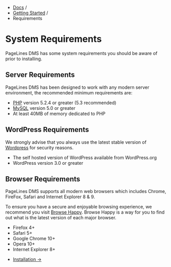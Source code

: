 <div class="row-fluid">
	<div class="span12">
		<ul class="breadcrumb">
  			<li><a href="http://docs.pagelines.com/">Docs</a> <span class="divider">/</span></li>
  			<li><a href="http://docs.pagelines.com/getting-started">Getting Started</a> <span class="divider">/</span></li>
  			<li class="active">Requirements</li>
		</ul>
	</div>
</div>

# System Requirements #

PageLines DMS has some system requirements you should be aware of prior to installing.

## Server Requirements ##

PageLines DMS has been designed to work with any modern server environment, the recommended minimum requirements are:

* [PHP](http://php.net/) version 5.2.4 or greater (5.3 recommended)
* [MySQL](http://www.mysql.com/) version 5.0 or greater
* At least 40MB of memory dedicated to PHP

## WordPress Requirements ##

We strongly advise that you always use the latest stable version of [Wordpress](http://wordpress.org/ "Wordpress") for security reasons.

* The self hosted version of WordPress available from WordPress.org
* WordPress version 3.0 or greater

## Browser Requirements ##

PageLines DMS supports all modern web browsers which includes Chrome, FireFox, Safari and Internet Explorer 8 & 9.

To ensure you have a secure and enjoyable browsing experience, we recommend you visit [Browse Happy](http://browsehappy.com/). Browse Happy is a way for you to find out what is the latest version of each major browser.

* Firefox 4+
* Safari 5+
* Google Chrome 10+
* Opera 10+
* Internet Explorer 8+

<div class="row-fluid">
	<div class="span12">
		<ul class="pager">
  			<li class="pull-right"><a href="http://docs.pagelines.com/getting-started/installation">Installation &rarr;</i></a></li>
		</ul>
	</div>
</div>